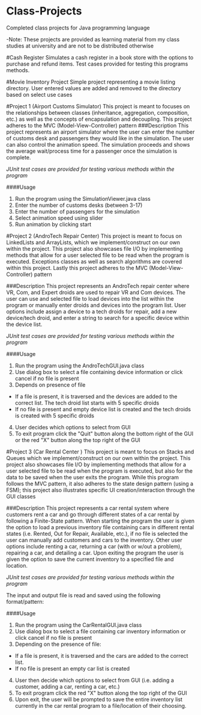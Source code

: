 # Class-Projects
Completed class projects for Java programming language

-Note: These projects are provided as learning material from my class studies at university and are not to be distributed otherwise

#Cash Register
Simulates a cash register in a book store with the options to purchase and refund items. Test cases provided for testing this programs methods. 

#Movie Inventory Project
Simple project representing a movie listing directory. User entered values are added and removed to the directory based on select use cases

#Project 1 (Airport Customs Simulator)
This project is meant to focuses on the relationships between classes (inheritance, aggregation, composition, etc.) as well as the concepts of encapsulation and decoupling. This project adheres to the MVC (Model-View-Controller) pattern
###Description 
This project represents an airport simulator where the user can enter the number of customs desk and passengers they would like in the simulation. The user can also control the animation speed. The simulation proceeds and shows the average wait/process time for a passenger once the simulation is complete.

*JUnit test cases are provided for testing various methods within the program*

####Usage
1. Run the program using the SimulationViewer.java class
2. Enter the number of customs desks (between 3-17)
3. Enter the number of passengers for the simulation 
4. Select animation speed using slider
5. Run animation by clicking start


#Project 2 (AndroTech Repair Center)
This project is meant to focus on LinkedLists and ArrayLists, which we implement/construct on our own within the project. This project also showcases file I/O by implementing methods that allow for a user selected file to be read when the program is executed. Exceptions classes as well as search algorithms are covered within this project. Lastly this project adheres to the MVC (Model-View-Controller) pattern

###Description 
This project represents an AndroTech repair center where VR, Com, and Expert droids are used to repair VR and Com devices.
The user can use and selected file to load devices into the list within the program or manually enter droids and devices into the program list. User options include assign a device to a tech droids for repair, add a new device/tech droid, and enter a string to search for a specific device within the device list. 

*JUnit test cases are provided for testing various methods within the program*

####Usage
1. Run the program using the AndroTechGUI.java class
2. Use dialog box to select a file containing device information or click cancel if no file is present
3. Depends on presence of file
  * If a file is present, it is traversed and the devices are added to the correct list. The tech droid list starts with 5 specific droids
  * If no file is present and empty device list is created and the tech droids is created with 5 specific droids 
4. User decides which options to select from GUI
5. To exit program click the "Quit" button along the bottom right of the GUI or the red "X" button along the top right of the GUI
 
#Project 3 (Car Rental Center  )
This project is meant to focus on Stacks and Queues which we implement/construct on our own within the project. This project also showcases file I/O by implementing methods that allow for a user selected file to be read when the program is executed, but also for the data to be saved when the user exits the program. While this program follows the MVC pattern, it also adheres to the state design pattern (using a FSM); this project also illustrates specific UI creation/interaction through the GUI classes 

###Description 
This project represents a car rental system where customers rent a car and go through different states of a car rental by following a Finite-State pattern. When starting the program the user is given the option to load a previous inventory file containing cars in different rental states (i.e. Rented, Out for Repair, Available, etc.), if no file is selected the user can manually add customers and cars to the inventory. Other user options include renting a car, returning a  car (with or w/out a problem), repairing a car, and detailing a car. Upon exiting the program the user is given the option to save the current inventory to a specified file and location. 

*JUnit test cases are provided for testing various methods within the program*

The input and output file is read and saved using the following format/pattern: 

####Usage
1. Run the program using the CarRentalGUI.java class
2. Use dialog box to select a file containing car inventory information or click cancel if no file is present
3. Depending on the presence of file:
  * If a file is present, it is traversed and the cars are added to the correct list. 
  * If no file is present an empty car list is created
4. User then decide which options to select from GUI (i.e. adding a customer, adding a car, renting a car, etc.)
5. To exit program click the red "X" button along the top right of the GUI
6. Upon exit, the user will be prompted to save the entire inventory list currently in the car rental program to a file/location of their choosing.
